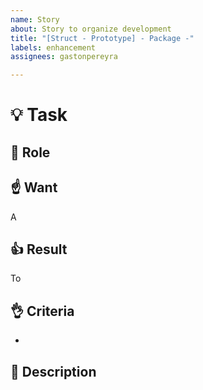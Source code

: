 ```yaml
---
name: Story
about: Story to organize development
title: "[Struct - Prototype] - Package -"
labels: enhancement
assignees: gastonpereyra

---
```


# :bulb: Task
## :busts_in_silhouette: Role


##  :point_up: Want
A 

##  :+1: Result
To 

##  :ok_hand: Criteria
- 

##  :blue_book: Description
